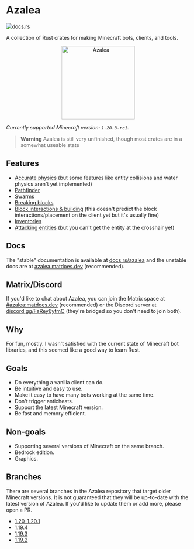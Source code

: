 # Azalea

[![docs.rs](https://img.shields.io/docsrs/azalea)](https://docs.rs/azalea)

A collection of Rust crates for making Minecraft bots, clients, and tools.

<p align="center">
    <img src="https://cdn.matdoes.dev/images/flowering_azalea.webp" alt="Azalea" height="200">
</p>

<!-- The line below is automatically read and updated by the migrate script, so don't change it manually. -->
*Currently supported Minecraft version: `1.20.3-rc1`.*

> **Warning**
> Azalea is still very unfinished, though most crates are in a somewhat useable state

## Features

- [Accurate physics](https://github.com/azalea-rs/azalea/blob/main/azalea-physics/src/lib.rs) (but some features like entity collisions and water physics aren't yet implemented)
- [Pathfinder](https://azalea.matdoes.dev/azalea/pathfinder/index.html)
- [Swarms](https://azalea.matdoes.dev/azalea/swarm/index.html)
- [Breaking blocks](https://azalea.matdoes.dev/azalea/struct.Client.html#method.mine)
- [Block interactions & building](https://azalea.matdoes.dev/azalea/struct.Client.html#method.block_interact) (this doesn't predict the block interactions/placement on the client yet but it's usually fine)
- [Inventories](https://azalea.matdoes.dev/azalea/struct.Client.html#impl-ContainerClientExt-for-Client)
- [Attacking entities](https://azalea.matdoes.dev/azalea/struct.Client.html#method.attack) (but you can't get the entity at the crosshair yet)

## Docs

The "stable" documentation is available at [docs.rs/azalea](https://docs.rs/azalea) and the unstable docs are at [azalea.matdoes.dev](https://azalea.matdoes.dev) (recommended).

## Matrix/Discord

If you'd like to chat about Azalea, you can join the Matrix space at [#azalea:matdoes.dev](https://matrix.to/#/#azalea:matdoes.dev) (recommended) or the Discord server at [discord.gg/FaRey6ytmC](https://discord.gg/FaRey6ytmC) (they're bridged so you don't need to join both).

## Why

For fun, mostly. I wasn't satisfied with the current state of Minecraft bot libraries, and this seemed like a good way to learn Rust.

## Goals

- Do everything a vanilla client can do.
- Be intuitive and easy to use.
- Make it easy to have many bots working at the same time.
- Don't trigger anticheats.
- Support the latest Minecraft version.
- Be fast and memory efficient.

## Non-goals

- Supporting several versions of Minecraft on the same branch.
- Bedrock edition.
- Graphics.

## Branches

There are several branches in the Azalea repository that target older Minecraft versions. It is not guaranteed that they will be up-to-date with the latest version of Azalea. If you'd like to update them or add more, please open a PR.

- [1.20-1.20.1](https://github.com/azalea-rs/azalea/tree/1.20.1)
- [1.19.4](https://github.com/azalea-rs/azalea/tree/1.19.4)
- [1.19.3](https://github.com/azalea-rs/azalea/tree/1.19.3)
- [1.19.2](https://github.com/azalea-rs/azalea/tree/1.19.2)
